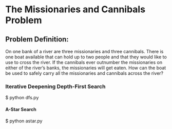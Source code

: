 # **The Missionaries and Cannibals Problem**
## Problem Definition:

On one bank of a river are three missionaries and three cannibals. There is one boat available that can hold up to two people and that they would like to use to cross the river. If the cannibals ever outnumber the missionaries on either of the river’s banks, the missionaries will get eaten.
How can the boat be used to safely carry all the missionaries and cannibals across the river?

###  Iterative Deepening Depth-First Search
$ python dfs.py

#### A-Star Search
$ python astar.py


